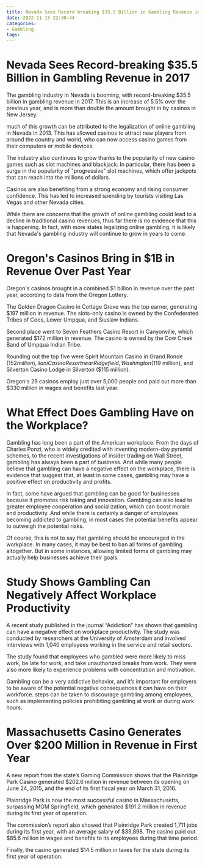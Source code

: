 ```yaml
---
title: Nevada Sees Record breaking $35.5 Billion in Gambling Revenue in 2017 
date: 2022-11-15 22:30:44
categories:
- Gambling
tags:
---
```



#  Nevada Sees Record-breaking $35.5 Billion in Gambling Revenue in 2017 

The gambling industry in Nevada is booming, with record-breaking $35.5 billion in gambling revenue in 2017. This is an increase of 5.5% over the previous year, and is more than double the amount brought in by casinos in New Jersey.

 much of this growth can be attributed to the legalization of online gambling in Nevada in 2013. This has allowed casinos to attract new players from around the country and world, who can now access casino games from their computers or mobile devices.

The industry also continues to grow thanks to the popularity of new casino games such as slot machines and blackjack. In particular, there has been a surge in the popularity of "progressive" slot machines, which offer jackpots that can reach into the millions of dollars.

Casinos are also benefiting from a strong economy and rising consumer confidence. This has led to increased spending by tourists visiting Las Vegas and other Nevada cities.

While there are concerns that the growth of online gambling could lead to a decline in traditional casino revenues, thus far there is no evidence that this is happening. In fact, with more states legalizing online gambling, it is likely that Nevada's gambling industry will continue to grow in years to come.

#  Oregon's Casinos Bring in $1B in Revenue Over Past Year 

Oregon's casinos brought in a combined $1 billion in revenue over the past year, according to data from the Oregon Lottery.

The Golden Dragon Casino in Cottage Grove was the top earner, generating $197 million in revenue. The slots-only casino is owned by the Confederated Tribes of Coos, Lower Umpqua, and Siuslaw Indians.

Second place went to Seven Feathers Casino Resort in Canyonville, which generated $172 million in revenue. The casino is owned by the Cow Creek Band of Umpqua Indian Tribe.

Rounding out the top five were Spirit Mountain Casino in Grand Ronde ($152 million), ilani Casino Resort near Ridgefield, Washington ($119 million), and Silverton Casino Lodge in Silverton ($115 million).

Oregon's 29 casinos employ just over 5,000 people and paid out more than $330 million in wages and benefits last year.

#  What Effect Does Gambling Have on the Workplace? 

Gambling has long been a part of the American workplace. From the days of Charles Ponzi, who is widely credited with inventing modern-day pyramid schemes, to the recent investigations of insider trading on Wall Street, gambling has always been a part of business. And while many people believe that gambling can have a negative effect on the workplace, there is evidence that suggest that, at least in some cases, gambling may have a positive effect on productivity and profits.

In fact, some have argued that gambling can be good for businesses because it promotes risk taking and innovation. Gambling can also lead to greater employee cooperation and socialization, which can boost morale and productivity. And while there is certainly a danger of employees becoming addicted to gambling, in most cases the potential benefits appear to outweigh the potential risks.

Of course, this is not to say that gambling should be encouraged in the workplace. In many cases, it may be best to ban all forms of gambling altogether. But in some instances, allowing limited forms of gambling may actually help businesses achieve their goals.

#  Study Shows Gambling Can Negatively Affect Workplace Productivity 

A recent study published in the journal “Addiction” has shown that gambling can have a negative effect on workplace productivity. The study was conducted by researchers at the University of Amsterdam and involved interviews with 1,040 employees working in the service and retail sectors.

The study found that employees who gambled were more likely to miss work, be late for work, and take unauthorized breaks from work. They were also more likely to experience problems with concentration and motivation.

Gambling can be a very addictive behavior, and it’s important for employers to be aware of the potential negative consequences it can have on their workforce. steps can be taken to discourage gambling among employees, such as implementing policies prohibiting gambling at work or during work hours.

#  Massachusetts Casino Generates Over $200 Million in Revenue in First Year

A new report from the state’s Gaming Commission shows that the Plainridge Park Casino generated $202.6 million in revenue between its opening on June 24, 2015, and the end of its first fiscal year on March 31, 2016.

Plainridge Park is now the most successful casino in Massachusetts, surpassing MGM Springfield, which generated $191.2 million in revenue during its first year of operation.

The commission’s report also showed that Plainridge Park created 1,711 jobs during its first year, with an average salary of $33,898. The casino paid out $85.6 million in wages and benefits to its employees during that time period.

Finally, the casino generated $14.5 million in taxes for the state during its first year of operation.